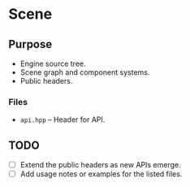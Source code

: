 # Scene

## Purpose
- Engine source tree.
- Scene graph and component systems.
- Public headers.

### Files
- `api.hpp` – Header for API.

## TODO
- [ ] Extend the public headers as new APIs emerge.
- [ ] Add usage notes or examples for the listed files.
